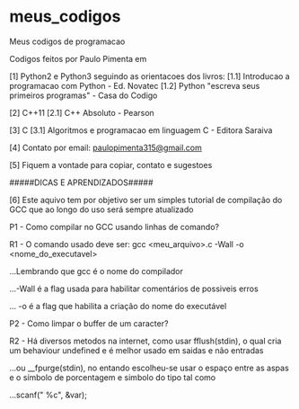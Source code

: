 # meus_codigos
Meus codigos de programacao

Codigos feitos por Paulo Pimenta em

[1] Python2 e Python3 seguindo as orientacoes dos livros:
[1.1] Introducao a programacao com Python - Ed. Novatec
[1.2] Python "escreva seus primeiros programas" - Casa do Codigo

[2] C++11
[2.1] C++ Absoluto - Pearson

[3] C
[3.1] Algoritmos e programacao em linguagem C - Editora Saraiva

[4] Contato por email: paulopimenta315@gmail.com

[5] Fiquem a vontade para copiar, contato e sugestoes 

#####DICAS E APRENDIZADOS#####

[6] Este aquivo tem por objetivo ser um simples tutorial de compilação do GCC que ao longo do uso será sempre atualizado

P1 - Como compilar no GCC usando linhas de comando?

R1 - O comando usado deve ser: gcc <meu_arquivo>.c -Wall -o <nome_do_executavel>

...Lembrando que gcc é o nome do compilador

...-Wall é a flag usada para habilitar comentários de possiveis erros

... -o é a flag que habilita a criação do nome do executável

P2 - Como limpar o buffer de um caracter?

R2 - Há diversos metodos na internet, como usar fflush(stdin), o qual cria um behaviour undefined e é melhor usado em saidas e não entradas

...ou __fpurge(stdin), no entando escolheu-se usar o espaço entre as aspas e o símbolo de porcentagem e simbolo do tipo tal como

...scanf(" %c", &var);  
